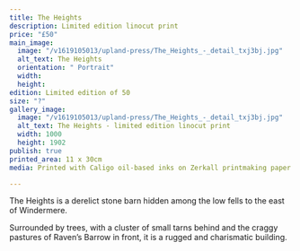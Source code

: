 ```yaml
---
title: The Heights
description: Limited edition linocut print
price: "£50"
main_image:
  image: "/v1619105013/upland-press/The_Heights_-_detail_txj3bj.jpg"
  alt_text: The Heights
  orientation: " Portrait"
  width: 
  height: 
edition: Limited edition of 50
size: "?"
gallery_image:
  image: "/v1619105013/upland-press/The_Heights_-_detail_txj3bj.jpg"
  alt_text: The Heights - limited edition linocut print
  width: 1000
  height: 1902
publish: true
printed_area: 11 x 30cm
media: Printed with Caligo oil-based inks on Zerkall printmaking paper

---
```

The Heights is a derelict stone barn hidden among the low fells to the east of Windermere. 

Surrounded by trees, with a cluster of small tarns behind and the craggy pastures of Raven’s Barrow in front, it is a rugged and charismatic building.